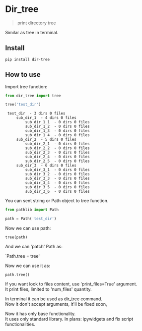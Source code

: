 # Dir_tree
> print directory tree


Similar as tree in terminal.

## Install

`pip install dir-tree`

## How to use

Import tree function:

```python
from dir_tree import tree
```

```python
tree('test_dir')
```

     test_dir  - 3 dirs 0 files
         sub_dir_1  - 4 dirs 0 files
             sub_dir_1_1  - 0 dirs 0 files
             sub_dir_1_2  - 0 dirs 0 files
             sub_dir_1_3  - 0 dirs 0 files
             sub_dir_1_4  - 0 dirs 0 files
         sub_dir_2  - 5 dirs 0 files
             sub_dir_2_1  - 0 dirs 0 files
             sub_dir_2_2  - 0 dirs 0 files
             sub_dir_2_3  - 0 dirs 0 files
             sub_dir_2_4  - 0 dirs 0 files
             sub_dir_2_5  - 0 dirs 0 files
         sub_dir_3  - 6 dirs 0 files
             sub_dir_3_1  - 0 dirs 0 files
             sub_dir_3_2  - 0 dirs 0 files
             sub_dir_3_3  - 0 dirs 0 files
             sub_dir_3_4  - 0 dirs 0 files
             sub_dir_3_5  - 0 dirs 0 files
             sub_dir_3_6  - 0 dirs 0 files


You can sent string or Path object to tree function.

```python
from pathlib import Path
```

```python
path = Path('test_dir')
```

Now we can use path: 

`tree(path)`

And we can 'patch' Path as:  

`Path.tree = tree'

Now we can use it as:

`path.tree()`

If you want look to files content, use 'print_files=True' argument.  
It print files, limited to 'num_files' quantity.

In terminal it can be used as dir_tree command.   
Now it don't accept arguments, it'll be fixed soon,

Now it has only base functionality.  
It uses only standard library.
In plans: ipywidgets and fix script functionalities.
